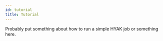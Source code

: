 ```yaml
---
id: tutorial
title: Tutorial
---
```


Probably put something about how to run a simple HYAK job or something here.